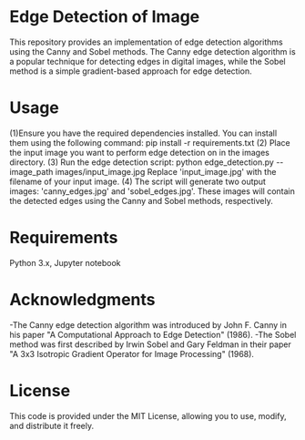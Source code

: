 # Edge Detection of Image 
This repository provides an implementation of edge detection algorithms using the Canny and Sobel methods. 
The Canny edge detection algorithm is a popular technique for detecting edges in digital images, 
while the Sobel method is a simple gradient-based approach for edge detection.

# Usage
(1)Ensure you have the required dependencies installed. You can install them using the following command:
   pip install -r requirements.txt
(2) Place the input image you want to perform edge detection on in the images directory.
(3) Run the edge detection script:
  python edge_detection.py --image_path images/input_image.jpg
Replace 'input_image.jpg' with the filename of your input image.
(4) The script will generate two output images: 'canny_edges.jpg' and 'sobel_edges.jpg'. 
These images will contain the detected edges using the Canny and Sobel methods, respectively.

# Requirements
Python 3.x, Jupyter notebook

# Acknowledgments
-The Canny edge detection algorithm was introduced by John F. Canny in his paper "A Computational Approach to Edge Detection" (1986).
-The Sobel method was first described by Irwin Sobel and Gary Feldman in their paper "A 3x3 Isotropic Gradient Operator for Image Processing" (1968).

# License
This code is provided under the MIT License, allowing you to use, modify, and distribute it freely.



